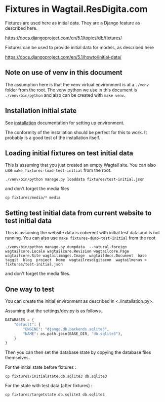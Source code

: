# Fixtures in Wagtail.ResDigita.com

Fixtures are used here as initial data. They are a Django feature as described here.

<https://docs.djangoproject.com/en/5.1/topics/db/fixtures/>

Fixtures can be used to provide initial data for models, as described here 

<https://docs.djangoproject.com/en/5.1/howto/initial-data/>

## Note on use of venv in this document

The assumption here is that the venv virtual environment is at a `./venv` folder from the root. The venv python we use in this document is `./venv/bin/python` and also can be created with `make venv`.

## Installation initial state

See [installation](./installation.md) documentation for setting up environment.

The conformity of the installation should be perfect for this to work. It probably is a good test of the installation itself.

## Loading initial fixtures on test initial data

This is assuming that you just created an empty Wagtail site. You can also use `make fixtures-load-test-initial` from the root.

`./venv/bin/python manage.py loaddata fixtures/test-initial.json`

and don't forget the media files

`cp fixtures/media/* media`

## Setting test initial data from current website to test initial data

This is assuming the website data is coherent with initial test data and is not running. You can also use `make fixtures-dump-test-initial` from the root.

`./venv/bin/python manage.py dumpdata  --natural-foreign wagtailcore.Locale wagtailcore.Revision wagtailcore.Page wagtailcore.Site wagtailimages.Image  wagtaildocs.Document  base  taggit  blog  project  home  wagtailresdigitacom  wagtailmenus > fixtures/test-initial.json`

and don't forget the media files.

## One way to test

You can create the initial environment as described in <./installation.py>.

Assuming that the settings/dev.py is as follows.

```python
DATABASES = {
    "default": {
        "ENGINE": "django.db.backends.sqlite3",
        "NAME": os.path.join(BASE_DIR, "db.sqlite3"),
    }
}
```

Then you can then set the database state by copying the database files themselves. 

For the initial state before fixtures :

`cp fixtures/initialstate.db.sqlite3 db.sqlite3`

For the state with test data (after fixtures) :

`cp fixtures/targetstate.db.sqlite3 db.sqlite3`